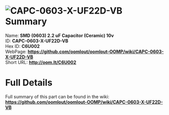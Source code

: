 
![CAPC-0603-X-UF22D-VB](https://github.com/oomlout/oomlout-OOMP/blob/master/parts/CAPC-0603-X-UF22D-VB/CAPC-0603-X-UF22D-VB_420.jpg)   
Summary
=================
  
Name: __SMD (0603) 2.2 uF Capacitor (Ceramic) 10v__    
ID: __CAPC-0603-X-UF22D-VB__   
Hex ID: __C6U002__   
WebPage: __https://github.com/oomlout/oomlout-OOMP/wiki/CAPC-0603-X-UF22D-VB__   
Short URL: __http://oom.lt/C6U002__   

Full Details
==========================
Full summary of this part can be found in the wiki:   
__https://github.com/oomlout/oomlout-OOMP/wiki/CAPC-0603-X-UF22D-VB__    

